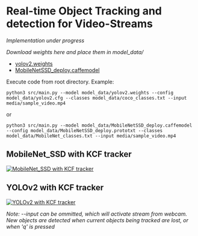 # Real-time Object Tracking and detection for Video-Streams


*Implementation under progress*


*Download weights here and place them in model_data/*
- [yolov2.weights](https://www.dropbox.com/s/57zhd75mmmc5olf/yolov2.weights?dl=0)
- [MobileNetSSD_deploy.caffemodel](https://www.dropbox.com/s/d7pxo7kw67zb0e1/MobileNetSSD_deploy.caffemodel?dl=0)


Execute code from root directory. Example: 
```
python3 src/main.py --model model_data/yolov2.weights --config model_data/yolov2.cfg --classes model_data/coco_classes.txt --input media/sample_video.mp4
```


or 


```
python3 src/main.py --model model_data/MobileNetSSD_deploy.caffemodel --config model_data/MobileNetSSD_deploy.prototxt --classes model_data/MobileNet_classes.txt --input media/sample_video.mp4
```


## MobileNet_SSD with KCF tracker
[![MobileNet_SSD with KCF tracker](https://raw.githubusercontent.com/apoorvavinod/Real_time_Object_detection_and_tracking/master/misc/MobileNet_SSD_KCF.gif)](https://www.youtube.com/watch?v=levZEJKcPjM&feature=youtu.be "MobileNet_SSD with KCF tracker")


## YOLOv2 with KCF tracker
[![YOLOv2 with KCF tracker](https://raw.githubusercontent.com/apoorvavinod/Real_time_Object_detection_and_tracking/master/misc/YOLOv2_with_KCF.gif)](https://www.youtube.com/watch?v=KmyrSarmvhg&feature=youtu.be "YOLOv2 with KCF tracker")



*Note: --input can be ommitted, which will activate stream from webcam. New objects are detected when current objects being tracked are lost, or when 'q' is pressed*